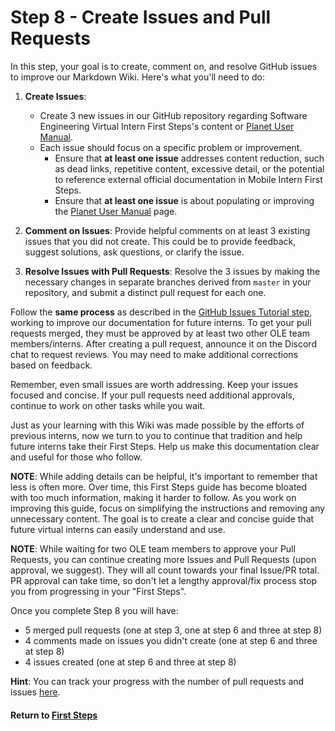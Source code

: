 # Step 8 - Create Issues and Pull Requests

In this step, your goal is to create, comment on, and resolve GitHub issues to improve our Markdown Wiki. Here's what you'll need to do:

1. **Create Issues**:
   - Create 3 new issues in our GitHub repository regarding Software Engineering Virtual Intern First Steps's content or [Planet User Manual](#!pages/manual/planet/overview.md).
   - Each issue should focus on a specific problem or improvement.
     - Ensure that **at least one issue** addresses content reduction, such as dead links, repetitive content, excessive detail, or the potential to reference external official documentation in Mobile Intern First Steps.
     - Ensure that **at least one issue** is about populating or improving the [Planet User Manual](#!pages/manual/planet/overview.md) page.
2. **Comment on Issues**: Provide helpful comments on at least 3 existing issues that you did not create. This could be to provide feedback, suggest solutions, ask questions, or clarify the issue.

3. **Resolve Issues with Pull Requests**: Resolve the 3 issues by making the necessary changes in separate branches derived from `master` in your repository, and submit a distinct pull request for each one.

Follow the **same process** as described in the [GitHub Issues Tutorial step](vi-github-issues.md), working to improve our documentation for future interns. To get your pull requests merged, they must be approved by at least two other OLE team members/interns. After creating a pull request, announce it on the Discord chat to request reviews. You may need to make additional corrections based on feedback.

Remember, even small issues are worth addressing. Keep your issues focused and concise. If your pull requests need additional approvals, continue to work on other tasks while you wait.

Just as your learning with this Wiki was made possible by the efforts of previous interns, now we turn to you to continue that tradition and help future interns take their First Steps. Help us make this documentation clear and useful for those who follow.

**NOTE**: While adding details can be helpful, it's important to remember that less is often more. Over time, this First Steps guide has become bloated with too much information, making it harder to follow. As you work on improving this guide, focus on simplifying the instructions and removing any unnecessary content. The goal is to create a clear and concise guide that future virtual interns can easily understand and use.

**NOTE**: While waiting for two OLE team members to approve your Pull Requests, you can continue creating more Issues and Pull Requests (upon approval, we suggest). They will all count towards your final Issue/PR total. PR approval can take time, so don't let a lengthy approval/fix process stop you from progressing in your "First Steps".

Once you complete Step 8 you will have:

- 5 merged pull requests (one at step 3, one at step 6 and three at step 8)
- 4 comments made on issues you didn't create (one at step 6 and three at step 8)
- 4 issues created (one at step 6 and three at step 8)

**Hint**: You can track your progress with the number of pull requests and issues [here](../track-first-steps-progress.md).

#### Return to [First Steps](vi-first-steps.md#Step_8_-_Create_Issues_and_Pull_Requests)
